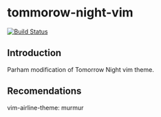 # tommorow-night-vim
[![Build Status](https://travis-ci.org/1995parham/tomorrow-night-vim.svg?branch=master)](https://travis-ci.org/1995parham/tomorrow-night-vim)
## Introduction
Parham modification of Tomorrow Night vim theme.

## Recomendations
vim-airline-theme: murmur
